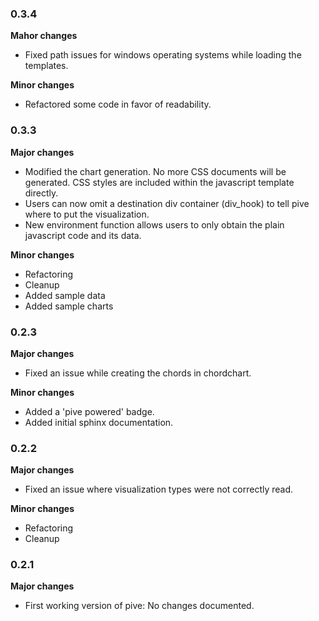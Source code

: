 ### 0.3.4
**Mahor changes**

 * Fixed path issues for windows operating systems while loading the templates.

**Minor changes**

 * Refactored some code in favor of readability.

### 0.3.3
**Major changes**

 * Modified the chart generation. No more CSS documents will be generated. CSS styles
   are included within the javascript template directly.
 * Users can now omit a destination div container (div_hook) to tell pive where to put
   the visualization.
 * New environment function allows users to only obtain the plain javascript code and its data.

**Minor changes**

 * Refactoring
 * Cleanup
 * Added sample data
 * Added sample charts

### 0.2.3
**Major changes**
 * Fixed an issue while creating the chords in chordchart.

**Minor changes**
 * Added a 'pive powered' badge.
 * Added initial sphinx documentation.

### 0.2.2
**Major changes**
 * Fixed an issue where visualization types were not correctly read.

**Minor changes**
 * Refactoring
 * Cleanup

### 0.2.1
**Major changes**

 * First working version of pive: No changes documented.
